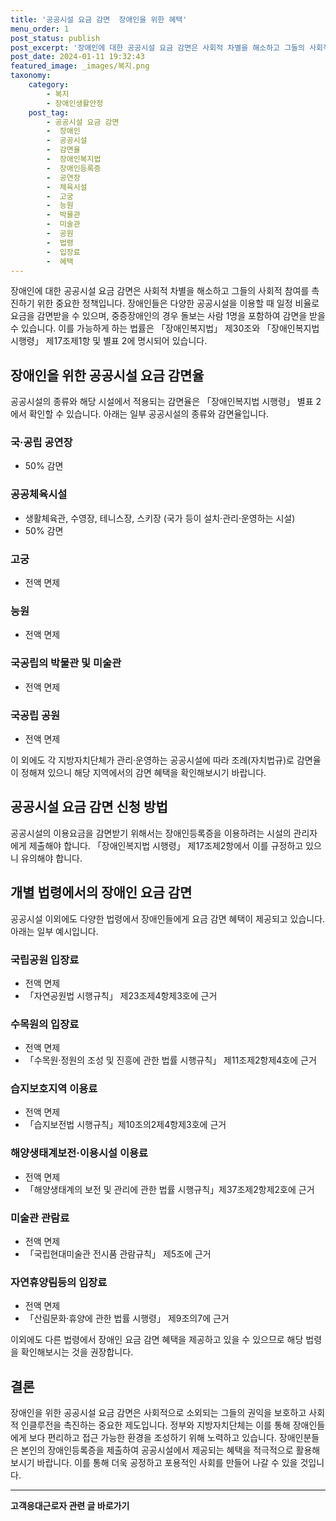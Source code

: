 ```yaml
---
title: '공공시설 요금 감면  장애인을 위한 혜택'
menu_order: 1
post_status: publish
post_excerpt: '장애인에 대한 공공시설 요금 감면은 사회적 차별을 해소하고 그들의 사회적 참여를 촉진하기 위한 중요한 정책입니다. 장애인들은 다양한 공공시설을 이용할 때 일정 비율로 요금을 감면받을 수 있으며, 중증장애인의 경우 돌보는 사람 1명을 포함하여 감면을 받을 수 있습니다. 이를 가능하게 하는 법률은  장애인복지법  제30조와  장애인복지법 시행령  제17조제1항 및 별표 2에 명시되어 있습니다.'
post_date: 2024-01-11 19:32:43
featured_image: _images/복지.png
taxonomy:
    category:
        - 복지
        - 장애인생활안정
    post_tag:
        - 공공시설 요금 감면
        -  장애인
        -  공공시설
        -  감면율
        -  장애인복지법
        -  장애인등록증
        -  공연장
        -  체육시설
        -  고궁
        -  능원
        -  박물관
        -  미술관
        -  공원
        -  법령
        -  입장료
        -  혜택
---
```



장애인에 대한 공공시설 요금 감면은 사회적 차별을 해소하고 그들의 사회적 참여를 촉진하기 위한 중요한 정책입니다. 장애인들은 다양한 공공시설을 이용할 때 일정 비율로 요금을 감면받을 수 있으며, 중증장애인의 경우 돌보는 사람 1명을 포함하여 감면을 받을 수 있습니다. 이를 가능하게 하는 법률은 「장애인복지법」 제30조와 「장애인복지법 시행령」 제17조제1항 및 별표 2에 명시되어 있습니다.

## 장애인을 위한 공공시설 요금 감면율

공공시설의 종류와 해당 시설에서 적용되는 감면율은 「장애인복지법 시행령」 별표 2에서 확인할 수 있습니다. 아래는 일부 공공시설의 종류와 감면율입니다.

### 국·공립 공연장
- 50% 감면

### 공공체육시설
- 생활체육관, 수영장, 테니스장, 스키장 (국가 등이 설치·관리·운영하는 시설)
- 50% 감면

### 고궁
- 전액 면제

### 능원
- 전액 면제

### 국공립의 박물관 및 미술관
- 전액 면제

### 국공립 공원
- 전액 면제

이 외에도 각 지방자치단체가 관리·운영하는 공공시설에 따라 조례(자치법규)로 감면율이 정해져 있으니 해당 지역에서의 감면 혜택을 확인해보시기 바랍니다.

## 공공시설 요금 감면 신청 방법

공공시설의 이용요금을 감면받기 위해서는 장애인등록증을 이용하려는 시설의 관리자에게 제출해야 합니다. 「장애인복지법 시행령」 제17조제2항에서 이를 규정하고 있으니 유의해야 합니다.

## 개별 법령에서의 장애인 요금 감면

공공시설 이외에도 다양한 법령에서 장애인들에게 요금 감면 혜택이 제공되고 있습니다. 아래는 일부 예시입니다.

### 국립공원 입장료
- 전액 면제
- 「자연공원법 시행규칙」 제23조제4항제3호에 근거

### 수목원의 입장료
- 전액 면제
- 「수목원·정원의 조성 및 진흥에 관한 법률 시행규칙」 제11조제2항제4호에 근거

### 습지보호지역 이용료
- 전액 면제
- 「습지보전법 시행규칙」제10조의2제4항제3호에 근거

### 해양생태계보전·이용시설 이용료
- 전액 면제
- 「해양생태계의 보전 및 관리에 관한 법률 시행규칙」제37조제2항제2호에 근거

### 미술관 관람료
- 전액 면제
- 「국립현대미술관 전시품 관람규칙」 제5조에 근거

### 자연휴양림등의 입장료
- 전액 면제
- 「산림문화·휴양에 관한 법률 시행령」 제9조의7에 근거

이외에도 다른 법령에서 장애인 요금 감면 혜택을 제공하고 있을 수 있으므로 해당 법령을 확인해보시는 것을 권장합니다.

## 결론

장애인을 위한 공공시설 요금 감면은 사회적으로 소외되는 그들의 권익을 보호하고 사회적 인클루전을 촉진하는 중요한 제도입니다. 정부와 지방자치단체는 이를 통해 장애인들에게 보다 편리하고 접근 가능한 환경을 조성하기 위해 노력하고 있습니다. 장애인분들은 본인의 장애인등록증을 제출하여 공공시설에서 제공되는 혜택을 적극적으로 활용해보시기 바랍니다. 이를 통해 더욱 공정하고 포용적인 사회를 만들어 나갈 수 있을 것입니다.
<!-- wp:separator -->
<hr class="wp-block-separator has-alpha-channel-opacity"/>
<!-- /wp:separator -->

<!-- wp:group {"backgroundColor":"base","layout":{"type":"constrained"}} -->
<div class="wp-block-group has-base-background-color has-background"><!-- wp:paragraph {"align":"center","fontSize":"medium"} -->
<p class="has-text-align-center has-large-font-size"><strong>고객응대근로자 관련 글 바로가기</strong></p>
<!-- /wp:paragraph -->


<!-- wp:latest-posts
{"categories":[{"id":9570,"count":19,"description":"","link":"https://uknowlaw.com/category/%ea%b3%a0%ea%b0%9d%ec%9d%91%eb%8c%80%ea%b7%bc%eb%a1%9c%ec%9e%90/","name":"고객응대근로자","slug":"고객응대근로자","taxonomy":"category","parent":0,"meta":[],"_links":{"self":[{"href":"https://uknowlaw.com/wp-json/wp/v2/categories/9570"}],"collection":[{"href":"https://uknowlaw.com/wp-json/wp/v2/categories"}],"about":[{"href":"https://uknowlaw.com/wp-json/wp/v2/taxonomies/category"}],"wp:post_type":[{"href":"https://uknowlaw.com/wp-json/wp/v2/posts?categories=9570"}],"curies":[{"name":"wp","href":"https://api.w.org/{rel}","templated":true}]}}],"postsToShow":100,"excerptLength":28,"postLayout":"grid","columns":2,"featuredImageAlign":"left","featuredImageSizeSlug":"large","fontSize":"small"} /--></div>
<!-- /wp:group -->